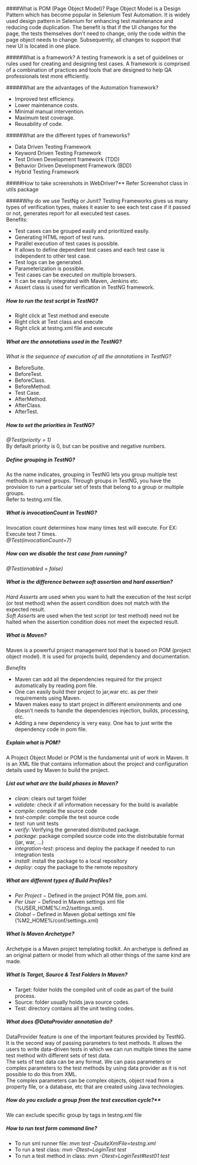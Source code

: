 

####What is POM (Page Object Model)?
Page Object Model is a Design Pattern which has become popular in Selenium Test Automation. It is widely used design pattern in Selenium for enhancing test maintenance and reducing code duplication. The benefit is that if the UI changes for the page, the tests themselves don’t need to change, only the code within the page object needs to change. Subsequently, all changes to support that new UI is located in one place.

#####What is a framework?
A testing framework is a set of guidelines or rules used for creating and designing test cases. A framework is comprised of a combination of practices and tools that are designed to help QA professionals test more efficiently.

#####What are the advantages of the Automation framework?
* Improved test efficiency.
* Lower maintenance costs.
* Minimal manual intervention.
* Maximum test coverage.
* Reusability of code.

#####What are the different types of frameworks?
* Data Driven Testing Framework
* Keyword Driven Testing Framework
* Test Driven Development framework (TDD)
* Behavior Driven Development Framework (BDD)
* Hybrid Testing Framework

#####How to take screenshots in WebDriver?**
Refer Screenshot class in utils package

#####Why do we use TestNg or Junit?
Testing Frameworks gives us many types of verification types, makes it easier to see each test case if it passed or not, generates report for all executed test cases.
<br/>
Benefits:
* Test cases can be grouped easily and prioritized easily.
* Generating HTML report of test runs.
* Parallel execution of test cases is possible.
* It allows to define dependent test cases and each test case is independent to other test case.
* Test logs can be generated.
* Parameterization is possible.
* Test cases can be executed on multiple browsers.
* It can be easily integrated with Maven, Jenkins etc.
* Assert class is used for verification in TestNG framework.

##### How to run the test script in TestNG?
* Right click at Test method and execute
* Right click at Test class and execute
* Right click at testng.xml file and execute

##### What are the annotations used in the TestNG?
_What is the sequence of execution of all the annotations in TestNG?_
* BeforeSuite.
* BeforeTest.
* BeforeClass.
* BeforeMethod.
* Test Case.
* AfterMethod.
* AfterClass.
* AfterTest.

##### How to set the priorities in TestNG?
_@Test(priority = 1)_
<br/>
By default priority is 0, but can be positive and negative numbers.

##### Define grouping in TestNG?
As the name indicates, grouping in TestNG lets you group multiple test methods in named groups. Through groups in TestNG, you have the provision to run a particular set of tests that belong to a group or multiple groups.
<br/> Refer to testng.xml file.

##### What is invocationCount in TestNG?
Invocation count determines how many times test will execute. For EX: Execute test 7 times.
<br/>
_@Test(invocationCount=7)_

##### How can we disable the test case from running?
_@Test(enabled = false)_

##### What is the difference between soft assertion and hard assertion?
_Hard Asserts_ are used when you want to halt the execution of the test script (or test method) when the assert condition does not match with the expected result. 
<br/>_Soft Asserts_ are used when the test script (or test method) need not be halted when the assertion condition does not meet the expected result.

##### What is Maven?
Maven is a powerful project management tool that is based on POM (project object model). It is used for projects build, dependency and documentation.

_Benefits_
* Maven can add all the dependencies required for the project automatically by reading pom file.
* One can easily build their project to jar,war etc. as per their requirements using Maven.
* Maven makes easy to start project in different environments and one doesn’t needs to handle the dependencies injection, builds, processing, etc.
* Adding a new dependency is very easy. One has to just write the dependency code in pom file.

##### Explain what is POM?
A Project Object Model or POM is the fundamental unit of work in Maven. It is an XML file that contains information about the project and configuration details used by Maven to build the project.

##### List out what are the build phases in Maven?
* _clean_: clears out target folder
* _validate_: check if all information necessary for the build is available
* _compile_: compile the source code
* _test-compile_: compile the test source code
* _test_: run unit tests
* _verify_: Verifying the generated distributed package.
* _package_: package compiled source code into the distributable format (jar, war, …)
* _integration-test_: process and deploy the package if needed to run integration tests
* _install_: install the package to a local repository
* _deploy_: copy the package to the remote repository

##### What are different types of Build Profiles?
* _Per Project_ − Defined in the project POM file, pom.xml.
* _Per User_ − Defined in Maven settings xml file (%USER_HOME%/.m2/settings.xml).
* _Global_ − Defined in Maven global settings xml file (%M2_HOME%/conf/settings.xml)

##### What Is Maven Archetype?
Archetype is a Maven project templating toolkit. An archetype is defined as an original
pattern or model from which all other things of the same kind are made.

##### What Is Target, Source & Test Folders In Maven?
* Target: folder holds the compiled unit of code as part of the build process.
* Source: folder usually holds java source codes.
* Test: directory contains all the unit testing codes.

##### What does @DataProvider annotation do?
DataProvider feature is one of the important features provided by TestNG. 
<br/>It is the second way of passing parameters to test methods.
It allows the users to write data-driven tests in which we can run multiple times the same test method with different sets of test data.
<br/>The sets of test data can be any format. We can pass parameters or complex parameters to the test methods by using data provider as it is not possible to do this from XML.
<br/>The complex parameters can be complex objects, object read from a property file, or a database, etc that are created using Java technologies.

##### How do you exclude a group from the test execution cycle?**
We can exclude specific group by <exclude> tags in testng.xml file

##### How to run test form command line?
 * To run sml runner file: _mvn test -DsuiteXmlFile=testng.xml_
 * To run a test class: _mvn -Dtest=LoginTest test_
 * To run a test method in class: _mvn -Dtest=LoginTest#test01 test_


